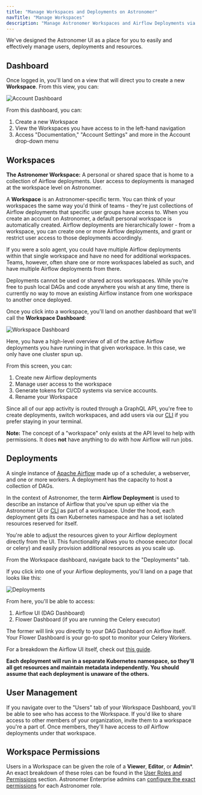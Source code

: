 ```yaml
---
title: "Manage Workspaces and Deployments on Astronomer"
navTitle: "Manage Workspaces"
description: "Manage Astronomer Workspaces and Airflow Deployments via the Astronomer UI."
---
```


We've designed the Astronomer UI as a place for you to easily and effectively manage users, deployments and resources.

## Dashboard

Once logged in, you'll land on a view that will direct you to create a new **Workspace**. From this view, you can:

![Account Dashboard](https://assets2.astronomer.io/main/docs/astronomer-ui/v0.12-empty-dashboard.png)

From this dashboard, you can:

1. Create a new Workspace
2. View the Workspaces you have access to in the left-hand navigation
3. Access "Documentation," "Account Settings" and more in the Account drop-down menu

## Workspaces

**The Astronomer Workspace:** A personal or shared space that is home to a collection of Airflow deployments. User access to deployments is managed at the workspace level on Astronomer.

A **Workspace** is an Astronomer-specific term. You can think of your workspaces the same way you'd think of teams - they're just collections of Airflow deployments that specific user groups have access to. When you create an account on Astronomer, a default personal workspace is automatically created. Airflow deployments are hierarchically lower - from a workspace, you can create one or more Airflow deployments, and grant or restrict user access to those deployments accordingly.

If you were a solo agent, you could have multiple Airflow deployments within that single workspace and have no need for additional workspaces. Teams, however, often share one or more workspaces labeled as such, and have multiple Airflow deployments from there.

Deployments cannot be used or shared across workspaces. While you’re free to push local DAGs and code anywhere you wish at any time, there is currently no way to move an existing Airflow instance from one workspace to another once deployed.

Once you click into a workspace, you'll land on another dashboard that we'll call the **Workspace Dashboard**:

![Workspace Dashboard](https://assets2.astronomer.io/main/docs/astronomer-ui/v0.12-deployments.png)

Here, you have a high-level overview of all of the active Airflow deployments you have running in that given workspace. In this case, we only have one cluster spun up.

From this screen, you can:

1. Create new Airflow deployments
2. Manage user access to the workspace
3. Generate tokens for CI/CD systems via service accounts.
4. Rename your Workspace

Since all of our app activity is routed through a GraphQL API, you're free to create deployments, switch workspaces, and add users via our [CLI](/docs/enterprise/v0.15/develop/cli-quickstart/) if you prefer staying in your terminal.

**Note:** The concept of a "workspace" only exists at the API level to help with permissions. It does **not** have anything to do with how Airflow will run jobs.

## Deployments

A single instance of [Apache Airflow](https://airflow.apache.org/) made up of a scheduler, a webserver, and one or more workers. A deployment has the capacity to host a collection of DAGs.

In the context of Astronomer, the term **Airflow Deployment** is used to describe an instance of Airflow that you've spun up either via the Astronomer UI or [CLI](/docs/enterprise/v0.15/develop/cli-quickstart/) as part of a workspace. Under the hood, each deployment gets its own Kubernetes namespace and has a set isolated resources reserved for itself.

You're able to adjust the resources given to your Airflow deployment directly from the UI. This functionality allows you to choose executor (local or celery) and easily provision additional resources as you scale up.


From the Workspace dashboard, navigate back to the "Deployments" tab.

If you click into one of your Airflow deployments, you'll land on a page that looks like this:

![Deployments](https://assets2.astronomer.io/main/docs/astronomer-ui/v0.15-deployment.png)

From here, you'll be able to access:

1. Airflow UI (DAG Dashboard)
2. Flower Dashboard (if you are running the Celery executor)

The former will link you directly to your DAG Dashboard on Airflow itself. Your Flower Dashboard is your go-to spot to monitor your Celery Workers.

For a breakdown the Airflow UI itself, check out [this guide](/guides/airflow-ui/).

**Each deployment will run in a separate Kubernetes namespace, so they'll all get resources and maintain metadata independently. You should assume that each deployment is unaware of the others.**

## User Management

If you navigate over to the "Users" tab of your Workspace Dashboard, you'll be able to see who has access to the Workspace. If you'd like to share access to other members of your organization, invite them to a workspace you're a part of. Once members, they'll have access to _all_ Airflow deployments under that workspace.

## Workspace Permissions

Users in a Workspace can be given the role of a **Viewer**, **Editor**, or **Admin***. An exact breakdown of these roles can be found in the [User Roles and Permissions](/docs/enterprise/v0.15/manage-astronomer/workspace-permissions/) section. Astronomer Enterprise admins can [configure the exact permissions](/docs/ee-configuring-permissions/) for each Astronomer role.
